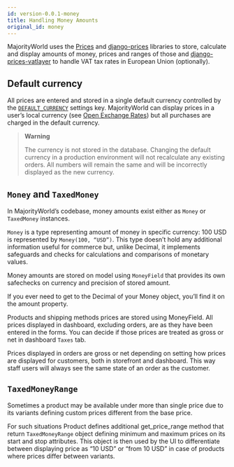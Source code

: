 ```yaml
---
id: version-0.0.1-money
title: Handling Money Amounts
original_id: money
---
```


MajorityWorld uses the [Prices](https://github.com/dynamicguy/prices/) and [django-prices](https://github.com/dynamicguy/django-prices/) libraries to store, calculate and display amounts of money, prices and ranges of those and [django-prices-vatlayer](https://github.com/dynamicguy/django-prices-vatlayer) to handle VAT tax rates in European Union (optionally).


## Default currency

All prices are entered and stored in a single default currency controlled by the [`DEFAULT_CURRENCY`](/mw-docs/docs/getting-started/configuration#default_currency) settings key. MajorityWorld can display prices in a user’s local currency (see [Open Exchange Rates](/mw-docs/docs/integrations/openexchangerates)) but all purchases are charged in the default currency.

> **Warning**
>
> The currency is not stored in the database. Changing the default currency in a production environment will not recalculate any existing orders. All numbers will remain the same and will be incorrectly displayed as the new currency.


## `Money` and `TaxedMoney`

In MajorityWorld’s codebase, money amounts exist either as `Money` or `TaxedMoney` instances.

`Money` is a type representing amount of money in specific currency: 100 USD is represented by `Money(100, “USD”)`. This type doesn’t hold any additional information useful for commerce but, unlike Decimal, it implements safeguards and checks for calculations and comparisons of monetary values.

Money amounts are stored on model using `MoneyField` that provides its own safechecks on currency and precision of stored amount.

If you ever need to get to the Decimal of your Money object, you’ll find it on the amount property.

Products and shipping methods prices are stored using MoneyField. All prices displayed in dashboard, excluding orders, are as they have been entered in the forms. You can decide if those prices are treated as gross or net in dashboard `Taxes` tab.

Prices displayed in orders are gross or net depending on setting how prices are displayed for customers, both in storefront and dashboard. This way staff users will always see the same state of an order as the customer.


## `TaxedMoneyRange`

Sometimes a product may be available under more than single price due to its variants defining custom prices different from the base price.

For such situations Product defines additional get_price_range method that return `TaxedMoneyRange` object defining minimum and maximum prices on its start and stop attributes. This object is then used by the UI to differentiate between displaying price as “10 USD” or “from 10 USD” in case of products where prices differ between variants.